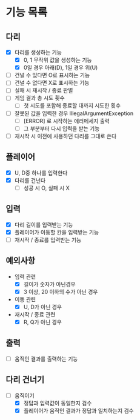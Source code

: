 # 기능 목록

## 다리

- [x] 다리를 생성하는 기능
    - [x] 0, 1 무작위 값을 생성하는 기능
    - [x] 0일 경우 아래(D), 1일 경우 위(U)
- [ ] 건널 수 있다면 O로 표시하는 기능
- [ ] 건널 수 없다면 X로 표시하는 기능
- [ ] 실패 시 재시작 / 종료 판별
- [ ] 게임 결과 총 시도 횟수
    - [ ] 첫 시도를 포함해 종료할 대까지 시도한 횟수
- [ ] 잘못된 값을 입력한 경우 IllegalArgumentException
    - [ ] [ERROR] 로 시작하는 에러메세지 출력
    - [ ] 그 부분부터 다시 입력을 받는 기능
- [ ] 재시작 시 이전에 사용하던 다리를 그대로 쓴다

## 플레이어

- [x] U, D중 하나를 입력한다
- [x] 다리를 건넌다
    - [ ] 성공 시 O, 실패 시 X

## 입력

- [x] 다리 길이를 입력받는 기능
- [x] 플레이어가 이동할 칸을 입력받는 기능
- [ ] 재시작 / 종료를 입력받는 기능

## 예외사항

- 입력 관련
    - [x] 길이가 숫자가 아닌경우
    - [x] 3 이상, 20 이하의 수가 아닌 경우
- 이동 관련
    - [x] U, D가 아닌 경우
- 재시작 / 종료 관련
    - [x] R, Q가 아닌 경우

## 출력

- [ ] 움직인 결과를 출력하는 기능

## 다리 건너기

- [ ] 움직이기
    - [x] 정답과 입력값이 동일한지 검수
    - [x] 플레이어가 움직인 결과가 정답과 일치하는지 검수